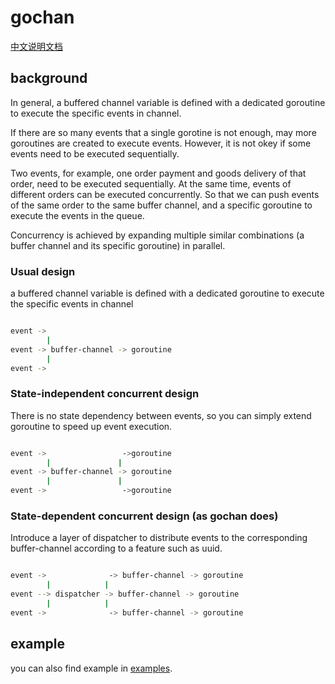 # gochan

[中文说明文档](./README-zh.md)

## background

In general, a buffered channel variable is defined with a dedicated 
goroutine to execute the specific events in channel.

If there are so many events that a single gorotine is not enough, 
may more goroutines are created to execute events. However, it is
not okey if some events need to be executed sequentially.

Two events, for example, one order payment and goods delivery of 
that order, need to be executed sequentially. At the same time, 
events of different orders can be executed concurrently. So that 
we can push events of the same order to the same buffer channel, 
and a specific goroutine to execute the events in the queue. 

Concurrency is achieved by expanding multiple similar combinations 
(a buffer channel and its specific goroutine) in parallel.

### Usual design

a buffered channel variable is defined with a dedicated 
goroutine to execute the specific events in channel

```bash

event ->
        |
event -> buffer-channel -> goroutine
        |
event ->

```

### State-independent concurrent design

There is no state dependency between events, so you can 
simply extend goroutine to speed up event execution.

```bash

event ->                 ->goroutine
        |               |
event -> buffer-channel -> goroutine
        |               |
event ->                 ->goroutine

```

### State-dependent concurrent design (as gochan does)

Introduce a layer of dispatcher to distribute events to 
the corresponding buffer-channel according to a feature 
such as uuid.

```bash

event ->              -> buffer-channel -> goroutine
        |            |
event --> dispatcher -> buffer-channel -> goroutine
        |            |
event ->              -> buffer-channel -> goroutine

```

## example

you can also find example in [examples](./examples).
